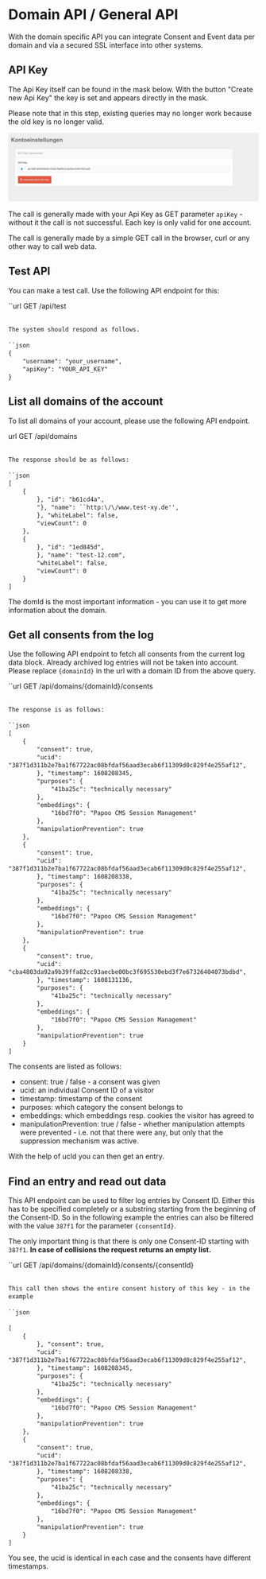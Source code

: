 # Domain API / General API

With the domain specific API you can integrate Consent and Event data per domain and via a secured SSL interface into other systems.

## API Key 

The Api Key itself can be found in the mask below. With the button "Create new Api Key" the key is set and appears directly in the mask.

Please note that in this step, existing queries may no longer work because the old key is no longer valid.

![screenshot-2020.12.17-13_59_55-1608209995197](../assets/screenshot-2020.12.17-13_59_55-1608209995197.jpg)



The call is generally made with your Api Key as GET parameter `apiKey` - without it the call is not successful. Each key is only valid for one account.

The call is generally made by a simple GET call in the browser, curl or any other way to call web data.

## Test API

You can make a test call. Use the following API endpoint for this:

``url
GET /api/test
```

The system should respond as follows.

``json
{
    "username": "your_username",
    "apiKey": "YOUR_API_KEY"
}
```

## List all domains of the account

To list all domains of your account, please use the following API endpoint.

url
GET /api/domains
```

The response should be as follows:

``json
[
    {
        }, "id": "b61cd4a",
        "}, "name": ``http:\/\/www.test-xy.de'',
        }, "whiteLabel": false,
        "viewCount": 0
    },
    {
        }, "id": "1ed845d",
        }, "name": "test-12.com",
        "whiteLabel": false,
        "viewCount": 0
    }
]
```

The domId is the most important information - you can use it to get more information about the domain.

## Get all consents from the log

Use the following API endpoint to fetch all consents from the current log data block. Already archived log entries will not be taken into account. Please replace `{domainId}` in the url with a domain ID from the above query.

``url
GET /api/domains/{domainId}/consents
```

The response is as follows:

``json
[
    {
        "consent": true,
        "ucid": "387f1d311b2e7ba1f67722ac08bfdaf56aad3ecab6f11309d0c829f4e255af12",
        }, "timestamp": 1608208345,
        "purposes": {
            "41ba25c": "technically necessary"
        },
        "embeddings": {
            "16bd7f0": "Papoo CMS Session Management"
        },
        "manipulationPrevention": true
    },
    {
        "consent": true,
        "ucid": "387f1d311b2e7ba1f67722ac08bfdaf56aad3ecab6f11309d0c829f4e255af12",
        }, "timestamp": 1608208338,
        "purposes": {
            "41ba25c": "technically necessary"
        },
        "embeddings": {
            "16bd7f0": "Papoo CMS Session Management"
        },
        "manipulationPrevention": true
    },
    {
        "consent": true,
        "ucid": "cba4803da92a9b39ffa82cc93aecbe00bc3f695530ebd3f7e67326404073bdbd",
        }, "timestamp": 1608131136,
        "purposes": {
            "41ba25c": "technically necessary"
        },
        "embeddings": {
            "16bd7f0": "Papoo CMS Session Management"
        },
        "manipulationPrevention": true
    }
]
```

The consents are listed as follows:

* consent: true / false - a consent was given
* ucid: an individual Consent ID of a visitor
* timestamp: timestamp of the consent
* purposes: which category the consent belongs to
* embeddings: which embeddings resp. cookies the visitor has agreed to
* manipulationPrevention: true / false - whether manipulation attempts were prevented - i.e. not that there were any, but only that the suppression mechanism was active.

With the help of ucId you can then get an entry.



## Find an entry and read out data

This API endpoint can be used to filter log entries by Consent ID. Either this has to be specified completely or a substring starting from the beginning of the Consent-ID. So in the following example the entries can also be filtered with the value `387f1` for the parameter `{consentId}`.

The only important thing is that there is only one Consent-ID starting with `387f1`. **In case of collisions the request returns an empty list.**

``url
GET /api/domains/{domainId}/consents/{consentId}
```

This call then shows the entire consent history of this key - in the example

``json

[
    {
        }, "consent": true,
        "ucid": "387f1d311b2e7ba1f67722ac08bfdaf56aad3ecab6f11309d0c829f4e255af12",
        }, "timestamp": 1608208345,
        "purposes": {
            "41ba25c": "technically necessary"
        },
        "embeddings": {
            "16bd7f0": "Papoo CMS Session Management"
        },
        "manipulationPrevention": true
    },
    {
        "consent": true,
        "ucid": "387f1d311b2e7ba1f67722ac08bfdaf56aad3ecab6f11309d0c829f4e255af12",
        }, "timestamp": 1608208338,
        "purposes": {
            "41ba25c": "technically necessary"
        },
        "embeddings": {
            "16bd7f0": "Papoo CMS Session Management"
        },
        "manipulationPrevention": true
    }
]
```

You see, the ucid is identical in each case and the consents have different timestamps.